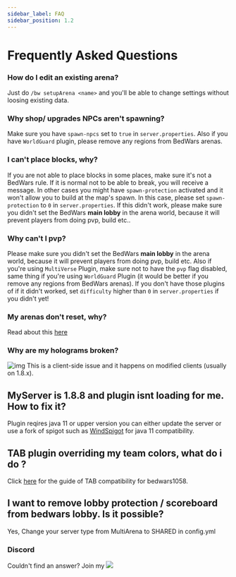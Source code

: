 ```yaml
---
sidebar_label: FAQ
sidebar_position: 1.2
---
```

# Frequently Asked Questions

### How do I edit an existing arena?
Just do `/bw setupArena <name>` and you'll be able to change settings without loosing existing data.

### Why shop/ upgrades NPCs aren't spawning?
Make sure you have `spawn-npcs` set to `true` in `server.properties`. Also if you have `WorldGuard` plugin, please remove any regions from BedWars arenas.

### I can't place blocks, why?
If you are not able to place blocks in some places, make sure it's not a BedWars rule. If it is normal not to be able to break, you will receive a message. In other cases you might have `spawn-protection` activated and it won't allow you to build at the map's spawn. In this case, please set `spawn-protection` to `0` in `server.properties`. If this didn't work, please make sure you didn't set the BedWars **main lobby** in the arena world, because it will prevent players from doing pvp, build etc..

### Why can't I pvp?
Please make sure you didn't set the BedWars **main lobby** in the arena world, because it will prevent players from doing pvp, build etc. Also if you're using `MultiVerse` Plugin, make sure not to have the `pvp` flag disabled, same thing if you're using `WorldGuard` Plugin (it would be better if you remove any regions from BedWars arenas). If you don't have those plugins of if it didn't worked, set `difficulty` higher than `0` in `server.properties` if you didn't yet!

### My arenas don't reset, why?
Read about this [here](setup/creating-arenas#map-resetting-system)

### Why are my holograms broken?
![img](https://i.imgur.com/IYzHdK6.jpg?1)
This is a client-side issue and it happens on modified clients (usually on 1.8.x).

## MyServer is 1.8.8 and plugin isnt loading for me. How to fix it?
Plugin reqires java 11 or upper version you can either update the server or use a fork of spigot such as [WindSpigot](https://github.com/Wind-Development/WindSpigot/) for java 11 compatibility.

## TAB plugin overriding my team colors, what do i do ?
Click [here](https://github.com/NEZNAMY/TAB/wiki/Mini-guides-collection#bedwars1058-compatibility) for the guide of TAB compatibility for bedwars1058.

## I want to remove lobby protection / scoreboard from bedwars lobby. Is it possible?
Yes, Change your server type from MultiArena to SHARED in config.yml

### Discord
Couldn't find an answer? Join my <a href= "https://discord.gg/XdJfN2X"><img src="https://discordapp.com/api/guilds/201345265821679617/widget.png"/></a>
